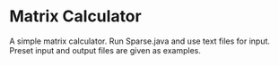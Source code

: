 # Matrix Calculator
A simple matrix calculator. Run Sparse.java and use text files for input.
Preset input and output files are given as examples.
